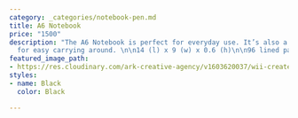 ```yaml
---
category: _categories/notebook-pen.md
title: A6 Notebook
price: "1500"
description: "The A6 Notebook is perfect for everyday use. It’s also a great size
  for easy carrying around. \n\n14 (l) x 9 (w) x 0.6 (h)\n\n96 lined pages"
featured_image_path:
- https://res.cloudinary.com/ark-creative-agency/v1603620037/wii-create/uploads/Jotter-A6-Notebook---Black-Only-NB-9511-NOLOGO_default_vslbtt.png
styles:
- name: Black
  color: Black

---
```

